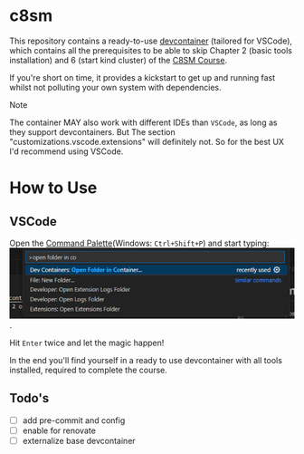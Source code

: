 # c8sm
This repository contains a ready-to-use [devcontainer](https://containers.dev/) (tailored for VSCode),
which contains all the prerequisites to be able to skip Chapter 2 (basic tools installation) and 6 (start kind cluster) of the [C8SM Course](https://employee-academy.camunda.com/c8-self-managed-using-c8-helm-chart). 

If you're short on time, it provides a kickstart to get up and running fast whilst not polluting your own system with dependencies.

> [!NOTE]
> The container MAY also work with different IDEs than `VSCode`, as long as they support devcontainers.
> But The section "customizations.vscode.extensions" will definitely not. So for the best UX I'd recommend using VSCode.

# How to Use

## VSCode
Open the [Command Palette](https://code.visualstudio.com/docs/getstarted/userinterface#_command-palette)(Windows: `Ctrl+Shift+P`) and start typing: ![alt text](img/image.png).

Hit `Enter` twice and let the magic happen!

In the end you'll find yourself in a ready to use devcontainer with all tools installed, required to complete the course.


## Todo's

* [ ] add pre-commit and config
* [ ] enable for renovate
* [ ] externalize base devcontainer
